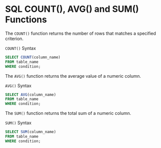 # SQL COUNT(), AVG() and SUM() Functions

The `COUNT()` function returns the number of rows that matches a specified criterion.

`COUNT()` Syntax

```sql
SELECT COUNT(column_name)
FROM table_name
WHERE condition;
```

The `AVG()` function returns the average value of a numeric column. 

`AVG()` Syntax

```sql
SELECT AVG(column_name)
FROM table_name
WHERE condition;
```

The `SUM()` function returns the total sum of a numeric column. 

`SUM()` Syntax

```sql
SELECT SUM(column_name)
FROM table_name
WHERE condition;
```

